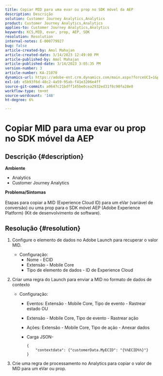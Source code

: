 ```yaml
---
title: Copiar MID para uma evar ou prop no SDK móvel da AEP
description: Descrição
solution: Customer Journey Analytics,Analytics
product: Customer Journey Analytics,Analytics
applies-to: Customer Journey Analytics,Analytics
keywords: KCS,MID, evar, prop, AEP, SDK
resolution: Resolution
internal-notes: E-000779927
bug: false
article-created-by: Amol Mahajan
article-created-date: 3/14/2023 12:49:00 PM
article-published-by: Amol Mahajan
article-published-date: 3/14/2023 3:05:35 PM
version-number: 3
article-number: KA-21070
dynamics-url: https://adobe-ent.crm.dynamics.com/main.aspx?forceUCI=1&pagetype=entityrecord&etn=knowledgearticle&id=4ea85291-66c2-ed11-83ff-6045bd0065b6
exl-id: e5b93f6d-48c2-4a59-95ab-f41e3206e4ff
source-git-commit: a0647c21bdff145be0cea2932ed31f8c90fa28e8
workflow-type: tm+mt
source-wordcount: '148'
ht-degree: 6%

---
```


# Copiar MID para uma evar ou prop no SDK móvel da AEP

## Descrição {#description}

<b>Ambiente</b>
- Analytics
- Customer Journey Analytics

<b>Problema/Sintomas</b><br><br>Etapas para copiar a MID (Experience Cloud ID) para um eVar (variável de conversão) ou uma prop para o SDK móvel AEP (Adobe Experience Platform) (Kit de desenvolvimento de software).<br>

## Resolução {#resolution}


1. Configure o elemento de dados no Adobe Launch para recuperar o valor MID.
   - Configuração:
      - Nome - ECID
      - Extensão - Mobile Core
      - Tipo de elemento de dados - ID de Experience Cloud
2. Criar uma regra do Launch para enviar a MID no formato de dados de contexto
   - Configuração:
      - Eventos: Extensão - Mobile Core, Tipo de evento - Rastrear estado OU
      - Extensão - Mobile Core, Tipo de evento - Rastrear ação
      - Ações: Extensão - Mobile Core, Tipo de ação - Anexar dados
      - Carga JSON-

         ```
         {
             "contextdata": {"customerData.MyECID": "{%%ECID%%}"}
         }
         ```

3. Crie uma regra de processamento no Analytics para copiar o valor de MID para um eVar ou prop.
